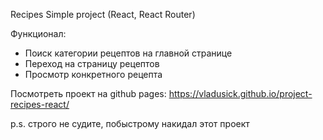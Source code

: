 Recipes Simple project (React, React Router)

Функционал:
- Поиск категории рецептов на главной странице
- Переход на страницу рецептов
-  Просмотр конкретного рецепта

Посмотреть проект на github pages: https://vladusick.github.io/project-recipes-react/

p.s. строго не судите, побыстрому накидал этот проект
